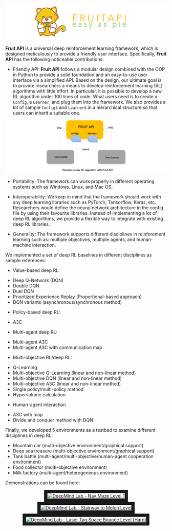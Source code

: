 ![Logo](./fruit/docs/images/home-logo.png)

**Fruit API** is a universal deep reinforcement learning framework, which is designed 
meticulously to provide a friendly user interface. Specifically, **Fruit API** has the 
following noticeable contributions:


* Friendly API: **Fruit API** follows a modular design combined with the OOP in Python
to provide a solid foundation and an easy-to-use user interface via a simplified 
API. Based on the design, our ultimate goal is to provide researchers a means to 
develop reinforcement learning (RL) algorithms with little effort. In particular, 
it is possible to develop a new RL algorithm under 100 lines of code. What users 
need is to create a `Config`, a `Learner`, and plug them into the framework. We
also provides a lot of sample `Config`s and `Learner`s in a hierarchical structure
so that users can inherit a suitable one.

![Figure 1](./fruit/docs/images/figure_1.png)

* Portability: The framework can work properly in different operating systems such as 
Windows, Linux, and Mac OS.

* Interoperability: We keep in mind that the framework should work with any deep learning
libraries such as PyTorch, Tensorflow, Keras, etc. Researchers would define the neural 
network architecture in the config file by using their favourite libraries. Instead of 
implementing a lot of deep RL algorithms, we provide a flexible way to integrate with 
existing deep RL libraries.

* Generality: The framework supports different disciplines in reinforement learning 
such as: multiple objectives, multiple agents, and human-machine interaction.

We implemented a set of deep RL baselines in different disciplines as sample references:
* Value-based deep RL:
 - Deep Q-Network (DQN)
 - Double DQN
 - Duel DQN
 - Prioritized Experience Replay (Proportional-based approach)
 - DQN variants (asynchronous/synchronous method)
* Policy-based deep RL:
 - A3C
* Multi-agent deep RL:
 - Multi-agent A3C
 - Multi-agent A3C with communication map
* Multi-objective RL/deep RL:
 - Q-Learning
 - Multi-objective Q-Learning (linear and non-linear method)
 - Multi-objective DQN (linear and non-linear method)
 - Multi-objective A3C (linear and non-linear method)
 - Single policy/multi-policy method
 - Hypervolume calculation
* Human-agent interaction
 - A3C with map
 - Divide and conquer method with DQN
 
Finally, we developed 5 environments as a testbed to examine different disciplines in deep RL:
* Mountain car (multi-objective environment/graphical support)
* Deep sea treasure (multi-objective environment/graphical support)
* Tank battle (multi-agent/multi-objective/human-agent cooperation environment)
* Food collector (multi-objective environment)
* Milk factory (multi-agent/heterogeneous environment)
 
Demonstrations can be found here:

<div align="center">
  <a href="https://www.youtube.com/watch?v=WCa6n1F6UM8" target="_blank">
    <img src="http://img.youtube.com/vi/WCa6n1F6UM8/1.jpg"
         alt="DeepMind Lab - Nav Maze Level 1"
         width="240" height="180" border="10" />
  </a>
  <a href="https://www.youtube.com/watch?v=eoud2D0nW1k" target="_blank">
    <img src="http://img.youtube.com/vi/eoud2D0nW1k/0.jpg"
         alt="DeepMind Lab - Stairway to Melon Level"
         width="240" height="180" border="10" />
  </a>
  <a href="https://www.youtube.com/watch?v=usJP9Gr9nkM" target="_blank">
    <img src="http://img.youtube.com/vi/usJP9Gr9nkM/0.jpg"
         alt="DeepMind Lab - Laser Tag Space Bounce Level (Hard)"
         width="240" height="180" border="10" />
  </a>
  <br /><br />
</div>
 
 